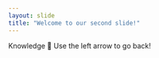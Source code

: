 ```yaml
---
layout: slide
title: "Welcome to our second slide!"
---
```

Knowledge :book:
Use the left arrow to go back!

